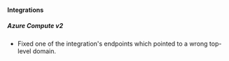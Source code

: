 
#### Integrations

##### Azure Compute v2

- Fixed one of the integration's endpoints which pointed to a wrong top-level domain.
